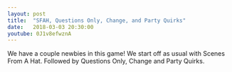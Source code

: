 ```yaml
---
layout: post
title:  "SFAH, Questions Only, Change, and Party Quirks"
date:   2018-03-03 20:30:00
youtube: 0J1v8efwznA
---
```


We have a couple newbies in this game! We start off as usual with Scenes From A Hat. Followed by Questions Only, Change and Party Quirks.
